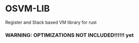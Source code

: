 # OSVM-LIB
Register and Stack based VM library for rust
### WARNING: OPTIMIZATIONS NOT INCLUDED!!!!!! yet

